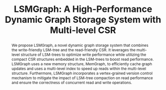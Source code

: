 ---
title:          "LSMGraph: A High-Performance Dynamic Graph Storage System with Multi-level CSR"
# date:           2025-01-01 00:01:00 +0800
selected:       true
pub:            "Proceedings of the International Conference on Management of Data (SIGMOD)"
# pub_pre:        "Submitted to "
# pub_post:       'Under review.'
# pub_last:       ' <span class="badge badge-pill badge-publication badge-success">Spotlight</span>'
pub_date:       "2025"

abstract: >-
  We propose LSMGraph, a novel dynamic graph storage system that combines the write-friendly LSM-tree and the read-friendly CSR. It leverages the multi-level structure of LSM-trees to optimize write performance while utilizing the compact CSR structures embedded in the LSM-trees to boost read performance. LSMGraph uses a new memory structure, MemGraph, to efficiently cache graph updates and uses a multi-level index to speed up reads within the multi-level structure. Furthermore, LSMGraph incorporates a vertex-grained version control mechanism to mitigate the impact of LSM-tree compaction on read performance and ensure the correctness of concurrent read and write operations.
cover:          /assets/images/covers/sigmod25-lsmgraph.jpg
authors:
  - "<b style='font-weight:900;color:#000;'>Song Yu</b>"
  - Shufeng Gong
  - Qian Tao
  - Sijie Shen
  - Wenyuan Yu
  - Pengxi Liu
  - Zhixin Zhang
  - Hongfu Li
  - Xiaojian Luo
  - Ge Yu
  - Jingren Zhou
links:
  Paper: https://dl.acm.org/doi/10.1145/3698818
  # Code: https://github.com/iDC-NEU/NeutronRAG
---